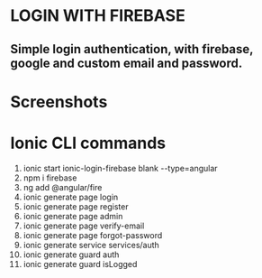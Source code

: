 # LOGIN WITH FIREBASE

## Simple login authentication, with firebase, google and custom email and password.

# Screenshots


# Ionic CLI commands
1. ionic start ionic-login-firebase blank --type=angular
2. npm i firebase
3. ng add @angular/fire
4. ionic generate page login
5. ionic generate page register
6. ionic generate page admin
7. ionic generate page verify-email
8. ionic generate page forgot-password
9. ionic generate service services/auth
10. ionic generate guard auth
11. ionic generate guard isLogged

